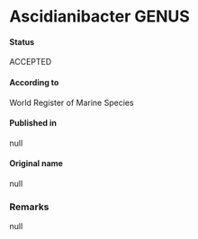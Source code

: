 Ascidianibacter GENUS
=======

#### Status
ACCEPTED

#### According to
World Register of Marine Species

#### Published in
null

#### Original name
null

### Remarks
null